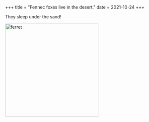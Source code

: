 +++
title = "Fennec foxes live in the desert."
date = 2021-10-24
+++

They sleep under the sand!

<img src="https://upload.wikimedia.org/wikipedia/commons/9/9c/Fennec_Fox.jpg" alt="ferret" width="300">
